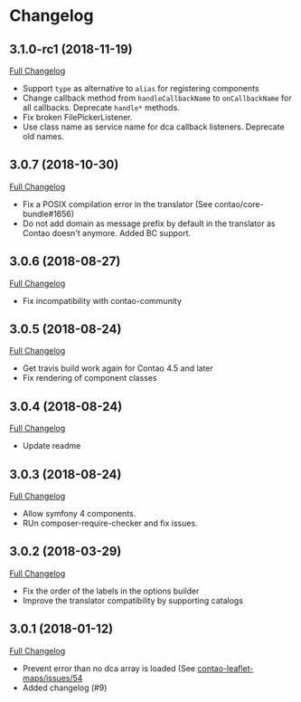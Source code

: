 Changelog
=========

3.1.0-rc1 (2018-11-19)
----------------------

[Full Changelog](https://github.com/netzmacht/contao-toolkit/compare/3.0.7...3.1.0)

 - Support `type` as alternative to `alias` for registering components
 - Change callback method from `handleCallbackName` to `onCallbackName` for all callbacks. Deprecate `handle*` methods.
 - Fix broken FilePickerListener.
 - Use class name as service name for dca callback listeners. Deprecate old names.
 
3.0.7 (2018-10-30)
------------------

[Full Changelog](https://github.com/netzmacht/contao-toolkit/compare/3.0.6...3.0.7)

 - Fix a POSIX compilation error in the translator (See contao/core-bundle#1656)
 - Do not add domain as message prefix by default in the translator as Contao doesn't anymore. Added BC support. 

3.0.6 (2018-08-27)
------------------

[Full Changelog](https://github.com/netzmacht/contao-toolkit/compare/3.0.5...3.0.6)

 - Fix incompatibility with contao-community

3.0.5 (2018-08-24)
------------------

[Full Changelog](https://github.com/netzmacht/contao-toolkit/compare/3.0.4...3.0.5)

 - Get travis build work again for Contao 4.5 and later
 - Fix rendering of component classes 
 
3.0.4 (2018-08-24)
------------------

[Full Changelog](https://github.com/netzmacht/contao-toolkit/compare/3.0.3...3.0.4)

 - Update readme

3.0.3 (2018-08-24)
------------------

[Full Changelog](https://github.com/netzmacht/contao-toolkit/compare/3.0.2...3.0.3)

 - Allow symfony 4 components.
 - RUn composer-require-checker and fix issues.

3.0.2 (2018-03-29)
------------------

[Full Changelog](https://github.com/netzmacht/contao-toolkit/compare/3.0.1...3.0.2)

 - Fix the order of the labels in the options builder
 - Improve the translator compatibility by supporting catalogs

3.0.1 (2018-01-12)
------------------

[Full Changelog](https://github.com/netzmacht/contao-toolkit/compare/3.0.0...3.0.1)

 - Prevent error than no dca array is loaded (See [contao-leaflet-maps/issues/54](https://github.com/netzmacht/contao-leaflet-maps/issues/54)
 - Added changelog (#9)
